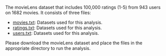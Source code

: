 The movieLens dataset that includes 100,000 ratings (1-5) from 943 users on 1682 movies. It consists of three files:

   - [movies.txt](movies.txt): Datasets used for this analysis.
   - [ratings.txt](ratings.txt): Datasets used for this analysis.
   - [users.txt](users.txt): Datasets used for this analysis.

   Please download the movieLens dataset and place the files in the appropriate directory to run the analysis.
